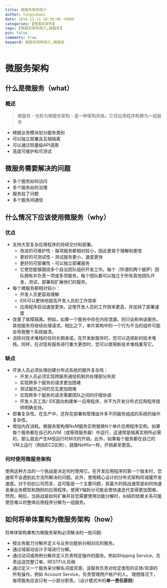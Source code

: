```yaml
---
title: 微服务架构简介
author: tangyuewei
date: 2019-11-11 10:39:06 +0800
categories: [微服务架构]
tags: [微服务架构简介,微服务]
pin: false
comments: true
keyword: 微服务架构简介,微服务
---
```


# 微服务架构

## 什么是微服务（what）
### 概述
> 微服务 - 也称为微服务架构 - 是一种架构风格，它将应用程序构建为一组服务
- 根据业务模块划分服务类别
- 可以独立部署且互相隔离
- 可以通过轻量级API调用
- 高度可维护和可测试

## 微服务需要解决的问题
- 多个服务如何访问
- 多个服务如何治理
- 服务挂了问题
- 多个服务间通信

## 什么情况下应该使用微服务（why）
### 优点
- 支持大型复杂应用程序的持续交付和部署。
  - 改进的可维护性 - 每项服务都相对较小，因此更易于理解和更改
  - 更好的可测试性 - 测试服务更小，速度更快
  - 更好的可部署性 - 可以独立部署服务
  - 它使您能够围绕多个自治团队组织开发工作。每个（所谓的两个披萨）团队拥有并负责一项或多项服务。每个团队都可以独立于所有其他团队开发，测试，部署和扩展他们的服务。
- 每个微服务都相对较小：
  - 开发人员更容易理解
  - IDE可以更快地提高开发人员的工作效率
  - 应用程序启动速度更快，这使开发人员的工作效率更高，并加快了部署速度
- 改善了故障隔离。例如，如果一个服务中存在内存泄漏，则只会影响该服务。其他服务将继续处理请求。相比之下，单片架构中的一个行为不当的组件可能会导致整个系统崩溃。
- 消除对技术堆栈的任何长期承诺。在开发新服务时，您可以选择新的技术堆栈。同样，在对现有服务进行重大更改时，您可以使用新技术堆栈重写它。
### 缺点
- 开发人员必须处理创建分布式系统的额外复杂性：
  - 开发人员必须实现跨服务通信机制并处理部分失败
  - 实现跨多个服务的请求更加困难
  - 测试服务之间的交互更加困难
  - 实现跨多个服务的请求需要团队之间的仔细协调
  - 开发人员工具/ IDE面向构建单一应用程序，并不为开发分布式应用程序提供明确支持。
- 部署复杂性。在生产中，还存在部署和管理由许多不同服务组成的系统的操作复杂性。
- 增加内存消耗。微服务架构用NxM服务实例替换N个单片应用程序实例。如果每个服务都在自己的JVM（或等效服务器）中运行，这通常是隔离实例所必需的，那么就会产生M倍运行时M次的开销。此外，如果每个服务都在自己的VM上运行（例如EC2实例），就像Netflix一样，开销甚至更高。
### 何时使用微服务架构
使用这种方法的一个挑战是决定何时使用它。在开发应用程序的第一个版本时，您通常不会遇到此方法所解决的问题。此外，使用精心设计的分布式架构将减缓开发速度。对于初创公司而言，这可能是一个主要问题，其最大的挑战通常是如何快速发展业务模型和随附的应用程序。使用Y轴拆分可能会使快速迭代变得更加困难。然而，稍后，当挑战是如何扩展并且您需要使用功能分解时，纠结的依赖关系可能使您难以将整体应用程序分解为一组服务。
## 如何将单体重构为微服务架构（how）
将单体架构重构为微服务架构必须解决的一些问题:
- 按业务能力分解并定义与业务功能拆分相对应的服务。
- 通过域驱动设计子域进行分解。
- 通过动词或用例分解并定义负责特定操作的服务。例如Shipping Service，负责运送完整订单。RESTFUL风格
- 通过定义一个服务来分解名词或资源，该服务负责对给定类型的实体/资源的所有操作。例如 Account Service，负责管理用户帐户的人。
  理想情况下，每项服务应该只有一小部分职责。（设计模式中的<b>单一责任原则</b>）
